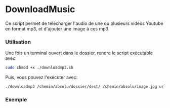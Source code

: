# DownloadMusic
Ce script permet de télécharger l'audio de une ou plusieurs vidéos Youtube en format mp3, et d'ajouter une image à ces mp3.

### Utilisation
Une fois un terminal ouvert dans le dossier, rendre le script exécutable avec:
```bash
sudo chmod +x ./downloadmp3.sh
```
Puis, vous pouvez l'exécuter avec:
```bash
./downloadmp3 /chemin/absolu/dossier/dest/ /chemin/absolu/image.jpg url-youtube-musique-ou-playlist
```

### Exemple
